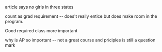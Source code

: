 


article says no girls in three states

count as grad requirement -- does't really entice but does make room in the program.

Good required class more important

why is AP so important -- not a great course and priciples is still a question mark
